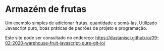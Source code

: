 # Armazém de frutas

Um exemplo simples de adicionar frutas, quantidade e somá-las.
Utilizado Javascript puro, boas práticas de padrões de projeto e programação.

Este site pode ser consultado no endereço: https://dustanisci.github.io/09-02-2020-warehouse-fruit-javascript-pure-git-io/